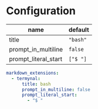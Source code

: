 # Configuration

| **name**             | **default** |
|----------------------|-------------|
| title                | `"bash"`    |
| prompt_in_multiline  | `false`     |
| prompt_literal_start | `["$ "]`    |

```yaml
markdown_extensions:
  - termynal:
      title: bash
      prompt_in_multiline: false
      prompt_literal_start:
        - "$ "
```
